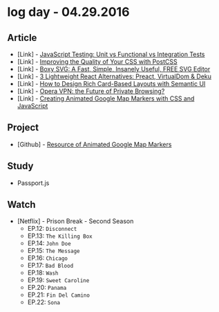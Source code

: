 # log day - 04.29.2016

## Article 

- \[Link\] - [JavaScript Testing: Unit vs Functional vs Integration Tests](http://www.sitepoint.com/javascript-testing-unit-functional-integration/)
- \[Link\] - [Improving the Quality of Your CSS with PostCSS](http://www.sitepoint.com/improving-the-quality-of-your-css-with-postcss)
- \[Link\] - [Boxy SVG: A Fast, Simple, Insanely Useful, FREE SVG Editor](http://www.sitepoint.com/boxy-svg-a-fast-simple-insanely-useful-svg-editor)
- \[Link\] - [3 Lightweight React Alternatives: Preact, VirtualDom & Deku](http://www.sitepoint.com/react-alternatives-preact-virtualdom-deku/)
- \[Link\] - [How to Design Rich Card-Based Layouts with Semantic UI](http://www.sitepoint.com/how-to-design-rich-card-based-layouts-with-semantic-ui/)
- \[Link\] - [Opera VPN: the Future of Private Browsing?](http://www.sitepoint.com/opera-vpn-future-private-browsing/)
- \[Link\] - [Creating Animated Google Map Markers with CSS and JavaScript](http://www.sitepoint.com/animated-google-map-markers-css-javascript/)


## Project

- \[Github\] - [Resource of Animated Google Map Markers](https://github.com/resource-solutions/resource-animated-google-map-markers)


## Study 

- Passport.js


## Watch

- \[Netflix\] - Prison Break - Second Season
  - EP.12: `Disconnect`
  - EP.13: `The Killing Box`
  - EP.14: `John Doe`
  - EP.15: `The Message`
  - EP.16: `Chicago`
  - EP.17: `Bad Blood`
  - EP.18: `Wash`
  - EP.19: `Sweet Caroline`
  - EP.20: `Panama`
  - EP.21: `Fin Del Camino`
  - EP.22: `Sona`
